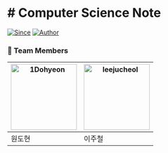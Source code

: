# # Computer Science Note

[![Since](https://img.shields.io/badge/since-2025-brightgreen.svg)]()  [![Author](https://img.shields.io/badge/author-1Dohyeon-orange.svg)]()

### 👥 Team Members

| <a href="https://github.com/1Dohyeon"><img src="https://github.com/1Dohyeon.png" width="150px;" alt="1Dohyeon"/></a> | <a href="https://github.com/leejucheol"><img src="https://github.com/leejucheol.png" width="150px;" alt="leejucheol"/></a> |
| -------------------------------------------------------------------------------------------------------------------- | -------------------------------------------------------------------------------------------------------------------------- |
| 원도현                                                                                                                  | 이주철                                                                                                                        |

